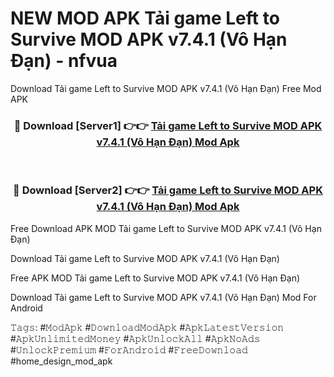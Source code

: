 # NEW MOD APK Tải game Left to Survive MOD APK v7.4.1 (Vô Hạn Đạn) - nfvua
Download Tải game Left to Survive MOD APK v7.4.1 (Vô Hạn Đạn) Free Mod APK

<div align="center">
<h3>🔴 Download [Server1] 👉👉 <a href="https://apk-comot.site?title=Tải_game_Left_to_Survive_MOD_APK_v7.4.1_(Vô_Hạn_Đạn)">Tải game Left to Survive MOD APK v7.4.1 (Vô Hạn Đạn) Mod Apk</a></h3><br>

<h3>🔴 Download [Server2] 👉👉 <a href="https://apk-comot.site?title=Tải_game_Left_to_Survive_MOD_APK_v7.4.1_(Vô_Hạn_Đạn)">Tải game Left to Survive MOD APK v7.4.1 (Vô Hạn Đạn) Mod Apk</a></h3>
</div>


Free Download APK MOD Tải game Left to Survive MOD APK v7.4.1 (Vô Hạn Đạn)

Download Tải game Left to Survive MOD APK v7.4.1 (Vô Hạn Đạn) 

Free APK MOD Tải game Left to Survive MOD APK v7.4.1 (Vô Hạn Đạn) 

Download Tải game Left to Survive MOD APK v7.4.1 (Vô Hạn Đạn) Mod For Android

𝚃𝚊𝚐𝚜: #𝙼𝚘𝚍𝙰𝚙𝚔 #𝙳𝚘𝚠𝚗𝚕𝚘𝚊𝚍𝙼𝚘𝚍𝙰𝚙𝚔 #𝙰𝚙𝚔𝙻𝚊𝚝𝚎𝚜𝚝𝚅𝚎𝚛𝚜𝚒𝚘𝚗 #𝙰𝚙𝚔𝚄𝚗𝚕𝚒𝚖𝚒𝚝𝚎𝚍𝙼𝚘𝚗𝚎𝚢 #𝙰𝚙𝚔𝚄𝚗𝚕𝚘𝚌𝚔𝙰𝚕𝚕 #𝙰𝚙𝚔𝙽𝚘𝙰𝚍𝚜 #𝚄𝚗𝚕𝚘𝚌𝚔𝙿𝚛𝚎𝚖𝚒𝚞𝚖 #𝙵𝚘𝚛𝙰𝚗𝚍𝚛𝚘𝚒𝚍 #𝙵𝚛𝚎𝚎𝙳𝚘𝚠𝚗𝚕𝚘𝚊𝚍 #home_design_mod_apk